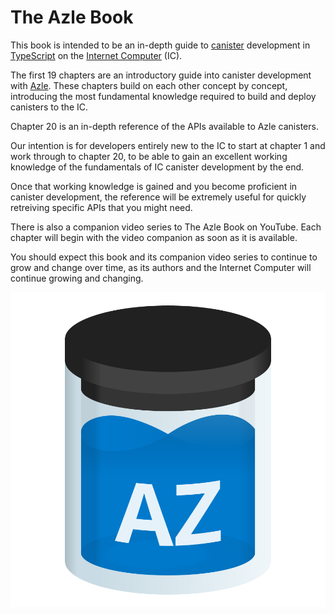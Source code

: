 # The Azle Book

This book is intended to be an in-depth guide to [canister](https://internetcomputer.org/docs/current/concepts/canisters-code) development in [TypeScript](https://www.typescriptlang.org/) on the [Internet Computer](https://internetcomputer.org/) (IC).

The first 19 chapters are an introductory guide into canister development with [Azle](./azle.md). These chapters build on each other concept by concept, introducing the most fundamental knowledge required to build and deploy canisters to the IC.

Chapter 20 is an in-depth reference of the APIs available to Azle canisters.

Our intention is for developers entirely new to the IC to start at chapter 1 and work through to chapter 20, to be able to gain an excellent working knowledge of the fundamentals of IC canister development by the end.

Once that working knowledge is gained and you become proficient in canister development, the reference will be extremely useful for quickly retreiving specific APIs that you might need.

There is also a companion video series to The Azle Book on YouTube. Each chapter will begin with the video companion as soon as it is available.

You should expect this book and its companion video series to continue to grow and change over time, as its authors and the Internet Computer will continue growing and changing.

![Azle Logo](https://github.com/demergent-labs/azle/blob/main/logo/logo.svg)
